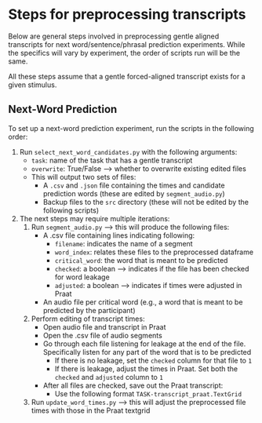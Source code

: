 # Steps for preprocessing transcripts

Below are general steps involved in preprocessing gentle aligned transcripts for next word/sentence/phrasal prediction experiments. While the specifics will vary by experiment, the order of scripts run will be the same.

All these steps assume that a gentle forced-aligned transcript exists for a given stimulus. 

## Next-Word Prediction

To set up a next-word prediction experiment, run the scripts in the following order:

1. Run `select_next_word_candidates.py` with the following arguments:
	- `task`: name of the task that has a gentle transcript
	- `overwrite`: True/False --> whether to overwrite existing edited files
	- This will output two sets of files:
		- A `.csv` and `.json` file containing the times and candidate prediction words (these are edited by `segment_audio.py`)
		- Backup files to the `src` directory (these will not be edited by the following scripts)
2. The next steps may require multiple iterations:
	1. Run `segment_audio.py` --> this will produce the following files:
		- A .csv file containing lines indicating following:
			- `filename`: indicates the name of a segment
			- `word_index`: relates these files to the preprocessed dataframe
			- `critical_word`: the word that is meant to be predicted
			- `checked`: a boolean --> indicates if the file has been checked for word leakage
			- `adjusted`: a boolean --> indicates if times were adjusted in Praat
		- An audio file per critical word (e.g., a word that is meant to be predicted by the participant)
	2. Perform editing of transcript times:
		- Open audio file and transcript in Praat 
		- Open the .csv file of audio segments
		- Go through each file listening for leakage at the end of the file. Specifically listen for any part of the word that is to be predicted 
			- If there is no leakage, set the `checked` column for that file to `1`
			- If there is leakage, adjust the times in Praat. Set both the `checked` and `adjusted` column to `1`
		- After all files are checked, save out the Praat transcript:
			- Use the following format `TASK-transcript_praat.TextGrid`
	3. Run `update_word_times.py` --> this will adjust the preprocessed file times with those in the Praat textgrid